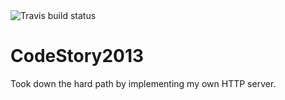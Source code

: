 <img src="https://travis-ci.org/jnizet/CodeStory2013.png" alt="Travis build status"/>

CodeStory2013
=============

Took down the hard path by implementing my own HTTP server.